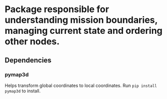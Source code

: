 # Package responsible for understanding mission boundaries, managing current state and ordering other nodes.
## Dependencies
### pymap3d
Helps transform global coordinates to local coordinates. 
Run `pip install pymap3d` to install.
